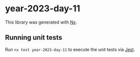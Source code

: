 # year-2023-day-11

This library was generated with [Nx](https://nx.dev).

## Running unit tests

Run `nx test year-2023-day-11` to execute the unit tests via [Jest](https://jestjs.io).
